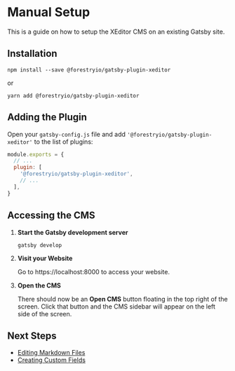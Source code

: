 # Manual Setup

This is a guide on how to setup the XEditor CMS on an existing Gatsby site.

## Installation

```
npm install --save @forestryio/gatsby-plugin-xeditor
```

or

```
yarn add @forestryio/gatsby-plugin-xeditor
```

## Adding the Plugin

Open your `gatsby-config.js` file and add `'@forestryio/gatsby-plugin-xeditor'` to the list of plugins:

```javascript
module.exports = {
  // ...
  plugin: [
    '@forestryio/gatsby-plugin-xeditor',
    // ...
  ],
}
```

## Accessing the CMS

1. **Start the Gatsby development server**

   ```
   gatsby develop
   ```

1. **Visit your Website**

   Go to https://localhost:8000 to access your website.

1. **Open the CMS**

   There should now be an **Open CMS** button floating in the top right of the screen. Click that button and the CMS sidebar will appear on the left side of the screen.

## Next Steps

- [Editing Markdown Files](./editing-markdown.md)
- [Creating Custom Fields](./custom-field-plugins.md)

